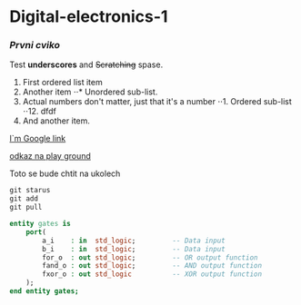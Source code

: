 # Digital-electronics-1

### __*Prvni cviko*__

Test __underscores__ and ~~Scratching~~ spase.

1. First ordered list item
2. Another item
⋅⋅* Unordered sub-list. 
1. Actual numbers don't matter, just that it's a number
⋅⋅1. Ordered sub-list
⋅⋅12. dfdf
4. And another item.

[I`m Google link](https://www.google.com)

[odkaz na play ground](https://www.edaplayground.com/x/NGst)


Toto se bude chtit na ukolech


```VHDL
git starus
git add
git pull

entity gates is
    port(
        a_i    : in  std_logic;         -- Data input
        b_i    : in  std_logic;         -- Data input
        for_o  : out std_logic;         -- OR output function
        fand_o : out std_logic;         -- AND output function
        fxor_o : out std_logic          -- XOR output function
    );
end entity gates;
```
